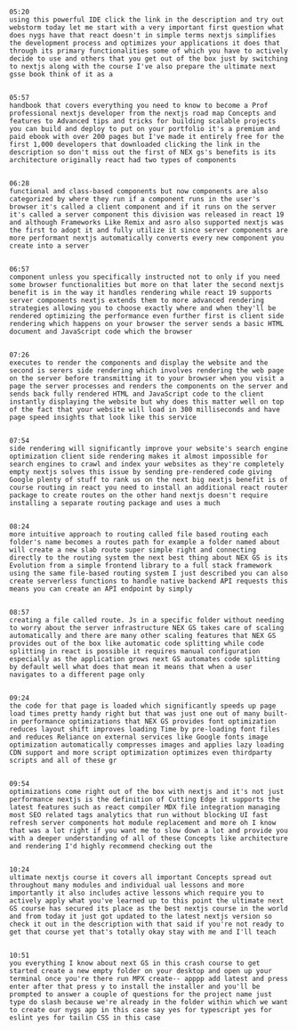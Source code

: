    05:20
    using this powerful IDE click the link in the description and try out webstorm today let me start with a very important first question what does nygs have that react doesn't in simple terms nextjs simplifies the development process and optimizes your applications it does that through its primary functionalities some of which you have to actively decide to use and others that you get out of the box just by switching to nextjs along with the course I've also prepare the ultimate next gsse book think of it as a

    
    05:57
    handbook that covers everything you need to know to become a Prof professional nextjs developer from the nextjs road map Concepts and features to Advanced tips and tricks for building scalable projects you can build and deploy to put on your portfolio it's a premium and paid ebook with over 200 pages but I've made it entirely free for the first 1,000 developers that downloaded clicking the link in the description so don't miss out the first of NEX gs's benefits is its architecture originally react had two types of components

    
    06:28
    functional and class-based components but now components are also categorized by where they run if a component runs in the user's browser it's called a client component and if it runs on the server it's called a server component this division was released in react 19 and although Frameworks Like Remix and asro also supported nextjs was the first to adopt it and fully utilize it since server components are more performant nextjs automatically converts every new component you create into a server

    
    06:57
    component unless you specifically instructed not to only if you need some browser functionalities but more on that later the second nextjs benefit is in the way it handles rendering while react 19 supports server components nextjs extends them to more advanced rendering strategies allowing you to choose exactly where and when they'll be rendered optimizing the performance even further first is client side rendering which happens on your browser the server sends a basic HTML document and JavaScript code which the browser

    
    07:26
    executes to render the components and display the website and the second is serers side rendering which involves rendering the web page on the server before transmitting it to your browser when you visit a page the server processes and renders the components on the server and sends back fully rendered HTML and JavaScript code to the client instantly displaying the website but why does this matter well on top of the fact that your website will load in 300 milliseconds and have page speed insights that look like this service

    
    07:54
    side rendering will significantly improve your website's search engine optimization client side rendering makes it almost impossible for search engines to crawl and index your websites as they're completely empty nextjs solves this issue by sending pre-rendered code giving Google plenty of stuff to rank us on the next big nextjs benefit is of course routing in react you need to install an additional react router package to create routes on the other hand nextjs doesn't require installing a separate routing package and uses a much

    
    08:24
    more intuitive approach to routing called file based routing each folder's name becomes a routes path for example a folder named about will create a new slab route super simple right and connecting directly to the routing system the next best thing about NEX GS is its Evolution from a simple frontend library to a full stack framework using the same file-based routing system I just described you can also create serverless functions to handle native backend API requests this means you can create an API endpoint by simply

    
    08:57
    creating a file called route. Js in a specific folder without needing to worry about the server infrastructure NEX GS takes care of scaling automatically and there are many other scaling features that NEX GS provides out of the box like automatic code splitting while code splitting in react is possible it requires manual configuration especially as the application grows next GS automates code splitting by default well what does that mean it means that when a user navigates to a different page only

    
    09:24
    the code for that page is loaded which significantly speeds up page load times pretty handy right but that was just one out of many built-in performance optimizations that NEX GS provides font optimization reduces layout shift improves loading Time by pre-loading font files and reduces Reliance on external services like Google fonts image optimization automatically compresses images and applies lazy loading CDN support and more script optimization optimizes even thirdparty scripts and all of these gr

    
    09:54
    optimizations come right out of the box with nextjs and it's not just performance nextjs is the definition of Cutting Edge it supports the latest features such as react compiler MDX file integration managing most SEO related tags analytics that run without blocking UI fast refresh server components hot module replacement and more oh I know that was a lot right if you want me to slow down a lot and provide you with a deeper understanding of all of these Concepts like architecture and rendering I'd highly recommend checking out the

    
    10:24
    ultimate nextjs course it covers all important Concepts spread out throughout many modules and individual ual lessons and more importantly it also includes active lessons which require you to actively apply what you've learned up to this point the ultimate next GS course has secured its place as the best nextjs course in the world and from today it just got updated to the latest nextjs version so check it out in the description with that said if you're not ready to get that course yet that's totally okay stay with me and I'll teach

    
    10:51
    you everything I know about next GS in this crash course to get started create a new empty folder on your desktop and open up your terminal once you're there run MPX create-- apppp add latest and press enter after that press y to install the installer and you'll be prompted to answer a couple of questions for the project name just type do slash because we're already in the folder within which we want to create our nygs app in this case say yes for typescript yes for eslint yes for tailin CSS in this case

